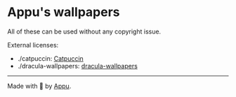  # Appu's wallpapers

All of these can be used without any copyright issue.

External licenses:
 - ./catpuccin: [Catpuccin](https://github.com/catppuccin/wallpapers)
 - ./dracula-wallpapers: [dracula-wallpapers](https://github.com/aynp/dracula-wallpapers)
---

Made with :black_heart: by [Appu](https://appu.ltd).
